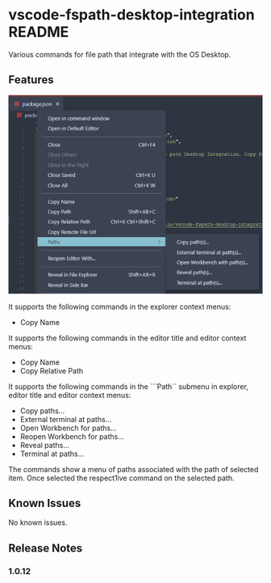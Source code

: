 # vscode-fspath-desktop-integration README

Various commands for file path that integrate with the OS Desktop.

## Features

![Commands](images/menus.png)

It supports the following commands in the explorer context menus:

* Copy Name

It supports the following commands in the editor title and editor context menus:

* Copy Name
* Copy Relative Path


It supports the following commands in the ```Path`` submenu in explorer, editor title and editor context menus:

* Copy paths...
* External terminal at paths...
* Open Workbench for paths...
* Reopen Workbench for paths...
* Reveal paths...
* Terminal at paths...

The commands show a menu of paths associated with the path of selected item. Once selected the respect1ive command on the selected path.

## Known Issues

No known issues.

## Release Notes

### 1.0.12
